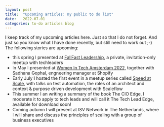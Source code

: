 ```yaml
---
layout: post
title:  "Upcoming articles: my public to do list"
date:   2022-07-01
categories: to-do articles blog
---
```


I keep track of my upcoming articles here. Just so that I do not forget. And just so you know what I have done recently, but still need to work out ;-)
The following stories are upcoming:
- this spring I presented at [FallFast Leadership](https://www.meetup.com/fallfast-leadership/), a private, invitation-only meetup with techleaders
- In May I presented at [Women In Tech Amsterdam 2022](https://www.europeanwomenintech.com/), together with Sadhana Gophal, engneering manager at Shopify
- Early July I hosted the first event in a meetup series called [Speed at Scale](https://www.meetup.com/engineeringleadershipnl/events/286435216/), with talks on test automation, the roles of an architect and context & purpose driven development with Scaleflow
- This summer I an writing a summary of the book The CIO Edge, I moderate it to apply to tech leads and will call it The Tech Lead Edge, available for download soon!
- Coming autumn I will present at ISV Network in The Netherlands, where I will share and discuss the principles of scaling with a group of business executives
